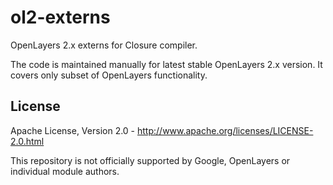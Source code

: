 ol2-externs
===========

OpenLayers 2.x externs for Closure compiler.

The code is maintained manually for latest stable OpenLayers 2.x version.
It covers only subset of OpenLayers functionality.


License
-------
Apache License, Version 2.0 - http://www.apache.org/licenses/LICENSE-2.0.html

This repository is not officially supported by Google, OpenLayers or individual module authors.
